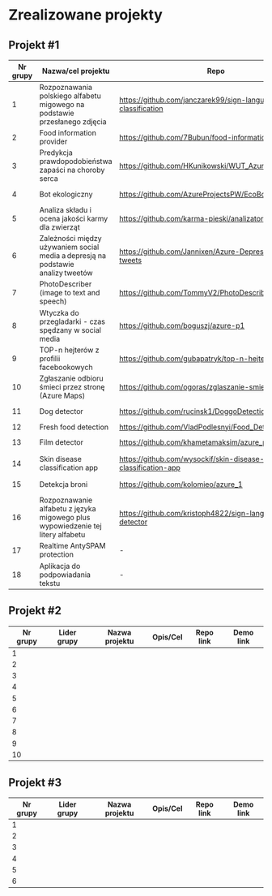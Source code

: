 # Zrealizowane projekty

## Projekt #1

| Nr grupy | Nazwa/cel projektu                                                                                                        | Repo | Demo | Diagram |
|----------|---------------------------------------------------------------------------------------------------------------------------|------|------|---------|
| 1        | Rozpoznawania polskiego alfabetu migowego na podstawie przesłanego zdjęcia                                                | https://github.com/janczarek99/sign-language-classification    | https://www.youtube.com/watch?v=aSBm_2dLl_I     | ![arch](https://github.com/janczarek99/sign-language-classification/raw/main/resources/architecture/architecture.svg)|
| 2        | Food information provider                                                                                                  | https://github.com/7Bubun/food-information-provider     | https://www.youtube.com/watch?v=PNNGesnDrQI     |<img src="https://user-images.githubusercontent.com/62255561/140944571-dc086a48-c6ce-462b-a667-a94ddb02fb8d.jpg" alt="drawing" width="450" />         |
| 3        | Predykcja prawdopodobieństwa zapaści na choroby serca                                                                      | https://github.com/HKunikowski/WUT_Azure_proj1     | https://www.youtube.com/watch?v=qEi_2D5EfEY      | <img src="https://github.com/HKunikowski/WUT_Azure_proj1/raw/main/images/architecture.png" alt="drawing" width="450" />|
| 4        | Bot ekologiczny                                                                                                             | https://github.com/AzureProjectsPW/EcoBot-On-Azure      | https://www.youtube.com/watch?v=okmf708xc0g     | <img src="https://user-images.githubusercontent.com/64069048/142772811-39a68217-45ee-49aa-9e1c-488613ab60a5.png" alt="drawing" width="450" />        |
| 5        | Analiza składu i ocena jakości karmy dla zwierząt                                                                          | https://github.com/karma-pieski/analizator     | https://www.youtube.com/watch?v=XHffBHFIBww     | <img src="https://github.com/karma-pieski/analizator/raw/master/materials/architecture.png" alt="drawing" width="450" />        |
| 6        | Zależności między używaniem social media a depresją na podstawie analizy tweetów                                            |  https://github.com/Jannixen/Azure-Depression-from-tweets     | -     | <img src="https://github.com/Jannixen/Azure-Depression-from-tweets/raw/main/images/services.png" alt="drawing" width="450" />        |
| 7        | PhotoDescriber (image to text and speech)                                                                                  | https://github.com/TommyV2/PhotoDescriber   | https://www.youtube.com/watch?v=ETrYhoHc7sQ      | <img src="https://user-images.githubusercontent.com/58606334/142779079-e2d5772c-fccb-4844-a195-32bc777e1631.png" alt="drawing" width="450" />        |
| 8        | Wtyczka do przegladarki - czas spędzany w social media                                                                     | https://github.com/boguszj/azure-p1      | https://www.youtube.com/watch?v=Btvrjg0LEM4     | <img src="https://github.com/boguszj/azure-p1/blob/main/assets/infra.drawio.png?raw=true" alt="drawing" width="450" />        |
| 9        | TOP-n hejterów z profilii facebookowych                                                                                   | https://github.com/gubapatryk/top-n-hejterow-fb     | https://www.youtube.com/watch?v=nNFsQOQ9-wc     | <img src="https://raw.githubusercontent.com/gubapatryk/top-n-hejterow-fb/main/diagram.png" alt="drawing" width="450" />        |
| 10       | Zgłaszanie odbioru śmieci przez stronę (Azure Maps)                                                                               |https://github.com/ogoras/zglaszanie-smieci-on-azure      | https://www.youtube.com/watch?v=Fa4FXf8-xV8      |  <img src="https://github.com/ogoras/zglaszanie-smieci-on-azure/raw/main/docs/architecture.svg" alt="drawing" width="450" />      |
| 11       | Dog detector                                                                                                              | https://github.com/rucinsk1/DoggoDetection     | https://www.youtube.com/watch?v=wW4fWsHx_8w     | <img src="https://user-images.githubusercontent.com/46794180/142996305-9c3312bb-d6be-4160-ab1e-d838f2326c35.png" alt="drawing" width="450" />        |
| 12       | Fresh food detection                                                                                                      | https://github.com/VladPodlesnyi/Food_Detection_Project     |  -    |  -       |
| 13       | Film detector                                                                                                             | https://github.com/khametamaksim/azure_project     | https://youtu.be/c790B2XLvdw     | <img src="https://github.com/khametamaksim/azure_project/blob/main/example.png?raw=true" alt="drawing" width="450" />       |
| 14       | Skin disease classification app                                                                                                | https://github.com/wysockif/skin-disease-classification-app     | https://www.youtube.com/watch?v=596PyXO04MA     | <img src="https://github.com/wysockif/skin-disease-classification-app/raw/main/img/Diagram.png" alt="drawing" width="450" />        |
| 15       | Detekcja broni                                                                                                            | https://github.com/kolomieo/azure_1     | https://www.youtube.com/watch?v=HcQLHOLYeF0     | <img src="https://github.com/kolomieo/azure_1/raw/main/architecture.png" alt="drawing" width="450" />        |
| 16       | Rozpoznawanie alfabetu z języka migowego plus wypowiedzenie tej litery alfabetu                                           | https://github.com/kristoph4822/sign-language-detector     | https://youtu.be/LQbSOJz7BPg     | <img src="https://user-images.githubusercontent.com/46055596/143025922-6540652b-9d5b-4400-8a31-c45ffe7bfd74.png" alt="drawing" width="450" />        |
| 17       | Realtime AntySPAM protection                                                                                              | -     | -     | -        |
| 18       | Aplikacja do podpowiadania tekstu                                                                                         | -     | -     | -        |




## Projekt #2

| Nr grupy | Lider grupy | Nazwa projektu | Opis/Cel  | Repo link | Demo link                |
|----------|-------------|----------------|-----------|-----------|--------------------------|
| 1        |             |                |           |           |                          |
| 2        |             |                |           |           |                          |
| 3        |             |                |           |           |                          |
| 4        |             |                |           |           |                          |
| 5        |             |                |           |           |                          |
| 6        |             |                |           |           |                          |
| 7        |             |                |           |           |                          |
| 8        |             |                |           |           |                          |
| 9        |             |                |           |           |                          |
| 10       |             |                |           |           |                          |




## Projekt #3

| Nr grupy | Lider grupy | Nazwa projektu | Opis/Cel  | Repo link | Demo link                |
|----------|-------------|----------------|-----------|-----------|--------------------------|
| 1        |             |                |           |           |                          |
| 2        |             |                |           |           |                          |
| 3        |             |                |           |           |                          |
| 4        |             |                |           |           |                          |
| 5        |             |                |           |           |                          |
| 6        |             |                |           |           |                          |

